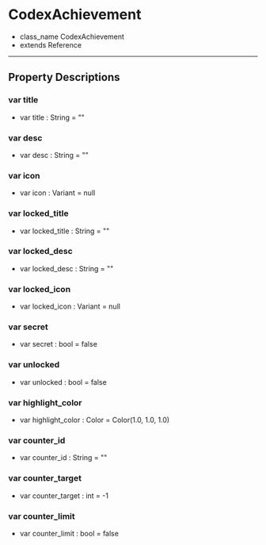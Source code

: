 # CodexAchievement
- class_name CodexAchievement
- extends Reference





---
## Property Descriptions

### var title
- var title : String = ""

[](https://hustledocs.trimaydev.com/docs/missing-description.md ':include')



### var desc
- var desc : String = ""

[](https://hustledocs.trimaydev.com/docs/missing-description.md ':include')



### var icon
- var icon : Variant = null

[](https://hustledocs.trimaydev.com/docs/missing-description.md ':include')



### var locked_title
- var locked_title : String = ""

[](https://hustledocs.trimaydev.com/docs/missing-description.md ':include')



### var locked_desc
- var locked_desc : String = ""

[](https://hustledocs.trimaydev.com/docs/missing-description.md ':include')



### var locked_icon
- var locked_icon : Variant = null

[](https://hustledocs.trimaydev.com/docs/missing-description.md ':include')



### var secret
- var secret : bool = false

[](https://hustledocs.trimaydev.com/docs/missing-description.md ':include')



### var unlocked
- var unlocked : bool = false

[](https://hustledocs.trimaydev.com/docs/missing-description.md ':include')



### var highlight_color
- var highlight_color : Color = Color(1.0, 1.0, 1.0)

[](https://hustledocs.trimaydev.com/docs/missing-description.md ':include')



### var counter_id
- var counter_id : String = ""

[](https://hustledocs.trimaydev.com/docs/missing-description.md ':include')



### var counter_target
- var counter_target : int = -1

[](https://hustledocs.trimaydev.com/docs/missing-description.md ':include')



### var counter_limit
- var counter_limit : bool = false

[](https://hustledocs.trimaydev.com/docs/missing-description.md ':include')




